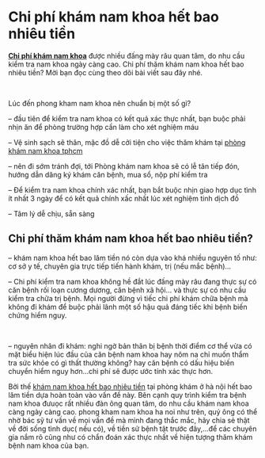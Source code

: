 <h1>Chi phí khám nam khoa hết bao nhiêu tiền</h1>

<p><a href="http://phongkhamdaidong.vn/chi-phi-kham-chua-benh-nam-khoa-het-bao-nhieu-tien-53.html"><strong>Chi phí khám nam khoa</strong></a> được nhiều đấng mày râu quan tâm, do nhu cầu kiểm tra nam khoa ngày càng cao. Chi phí thăm khám nam khoa hết bao nhiêu tiền? Mời bạn đọc cùng theo dõi bài viết sau đây nhé.</p>

<p>&nbsp;</p>

<p>Lúc đến phong kham nam khoa nên chuẩn bị một số gì?</p>

<p>&ndash; đầu tiên để kiểm tra nam khoa có kết quả xác thực nhất, bạn buộc phải nhịn ăn để phòng trường hợp cần làm cho xét nghiệm máu</p>

<p>&ndash; Vệ sinh sạch sẽ thân, mặc đồ dễ cởi tiện cho việc thăm khám tại <a href="http://phongkhamdaidong.vn/dia-chi-phong-kham-nam-khoa-tot-nhat-o-tphcm-5.html">phòng khám nam khoa tphcm</a></p>

<p>&ndash; nên đi sớm tránh đợi, tới Phòng khám nam khoa sẽ có lễ tân tiếp đón, hướng dẫn dăng ký khám căn bệnh, mua sổ, nộp phí kiểm tra</p>

<p>&ndash; Để kiểm tra nam khoa chính xác nhất, bạn bắt buộc nhịn giao hợp dục tình ít nhất 3 ngày để có kết quả chính xấc nhất lúc xét nghiệm tinh dịch đồ</p>

<p>&ndash; Tâm lý dễ chịu, sẵn sàng</p>

<h2>Chi phí thăm khám nam khoa hết bao nhiêu tiền?</h2>

<p>&ndash; khám nam khoa hết bao lăm tiền nó còn dựa vào khá nhiều nguyên tố như: cơ sở y tế, chuyên gia trực tiếp tiến hành khám, trị (nếu mắc bệnh)&hellip;</p>

<p>&ndash; Chi phí kiểm tra nam khoa không hề đắt lúc đấng mày râu đang thực sự có căn bệnh rối loạn cương dương, căn bệnh xã hội&hellip; và thực sự có nhu cầu kiểm tra chữa trị bệnh. Mọi người đừng vì tiếc chi phí khám chữa bệnh mà không đi khám để buộc phải lãnh một số hậu quả đáng tiếc khi bệnh biến chứng hiểm nguy.</p>

<p>&nbsp;</p>

<p>&ndash; nguyên nhân đi khám: nghi ngờ bản thân bị bệnh thời điểm cơ thể vừa có mặt biểu hiện lúc đầu của căn bệnh nam khoa hay nôm na chỉ muốn thẩm tra sức khỏe có gì thất thường không? hay căn bệnh có dấu hiệu biến chuyển hiểm nguy hơn&hellip;chi phí sẽ được ước tính xác thực hơn.</p>

<p>Bởi thế <a href="http://phongkhamdaidong.vn/chi-phi-kham-chua-benh-nam-khoa-het-bao-nhieu-tien-53.html">khám nam khoa hết bao nhiêu tiền</a>&nbsp;tại phòng khám ở hà nội hết bao lăm tiền dựa hoàn toàn vào vấn đề này. Bên cạnh quy trình kiểm tra bệnh nam khoa đưuọc rất nhiều đàn ông quan tâm, do nhu cầu khám nam khoa càng ngày càng cao. phong kham nam khoa ha noi như trên, quý ông có thể nhờ bác sỹ tư vấn về mọi vấn đề mà mình đang thắc mắc, hãy chia sẻ thật về đời sống tình dục( nếu có), về tiền sử bệnh tật trước đây,&hellip;để các chuyên gia nắm rõ cũng như có chẩn đoán xác thực nhất về hiện tượng thăm khám bệnh nam khoa của bạn.</p>

<p>&nbsp;</p>
